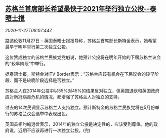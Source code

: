 <!--1606465397000-->
[苏格兰首席部长希望最快于2021年举行独立公投--泰晤士报](https://cn.reuters.com/article/scotland-referendum-1127-idCNKBS2870OT)
------

<div><i>2020-11-27T08:07:44Z</i></div><p>路透伦敦11月27日 - 英国泰晤士报报导称，苏格兰首席部长斯特金表示，她希望最早于明年举行第二次独立公投。</p><p>这位赞成独立的苏格兰民族党党魁说，她预计公投将在明年开始的下届苏格兰议会的“较早阶段”中举行。</p><p>据泰晤士报，斯特金对ITV Border表示：“苏格兰应该有机会在下届议会的较早阶段、而不是较晚阶段选择是否独立。”</p><p>苏格兰人在2014年公投中以55%对45%的结果反对独立，但英国退欧和英国政府应对新冠病毒危机的情况，都增强了苏格兰人对独立的支持。</p><p>过去的14次民调显示苏格兰人支持独立。预计斯特金的苏格兰民族党将在5月份举行的苏格兰议会选举中表现出色。</p><p>英国首相约翰逊曾表示，2014年的独立公投是决定性的，应该受到尊重。他的政府说，近期不应该再进行一次独立公投。(完)</p>
